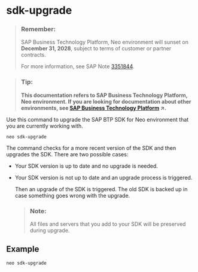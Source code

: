 <!-- loio44dc673f6dd7454993969b6d6f1ed1be -->

# sdk-upgrade



> ### Remember:  
> SAP Business Technology Platform, Neo environment will sunset on **December 31, 2028**, subject to terms of customer or partner contracts.
> 
> For more information, see SAP Note [3351844](https://me.sap.com/notes/3351844).

> ### Tip:  
> **This documentation refers to SAP Business Technology Platform, Neo environment. If you are looking for documentation about other environments, see [SAP Business Technology Platform](https://help.sap.com/viewer/65de2977205c403bbc107264b8eccf4b/Cloud/en-US/6a2c1ab5a31b4ed9a2ce17a5329e1dd8.html "SAP Business Technology Platform (SAP BTP) is an integrated offering comprised of four technology portfolios: database and data management, application development and integration, analytics, and intelligent technologies. The platform offers users the ability to turn data into business value, compose end-to-end business processes, and build and extend SAP applications quickly.") :arrow_upper_right:.**



Use this command to upgrade the SAP BTP SDK for Neo environment that you are currently working with.

```
neo sdk-upgrade
```

The command checks for a more recent version of the SDK and then upgrades the SDK. There are two possible cases:

-   Your SDK version is up to date and no upgrade is needed.

-   Your SDK version is not up to date and an upgrade process is triggered.

    Then an upgrade of the SDK is triggered. The old SDK is backed up in case something goes wrong with the upgrade.

    > ### Note:  
    > All files and servers that you add to your SDK will be preserved during upgrade.




## Example

```
neo sdk-upgrade
```


